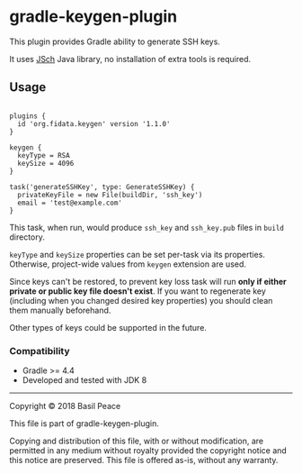 gradle-keygen-plugin
====================

This plugin provides Gradle ability to generate SSH keys.

It uses [JSch](http://www.jcraft.com/jsch/) Java library,
no installation of extra tools is required.

## Usage
```

plugins {
  id 'org.fidata.keygen' version '1.1.0'
}

keygen {
  keyType = RSA
  keySize = 4096
}

task('generateSSHKey', type: GenerateSSHKey) {
  privateKeyFile = new File(buildDir, 'ssh_key')
  email = 'test@example.com'
}
```

This task, when run, would produce `ssh_key` and `ssh_key.pub` files
in `build` directory.

`keyType` and `keySize` properties can be set per-task via its properties.
Otherwise, project-wide values from `keygen` extension are used.

Since keys can't be restored, to prevent key loss task will run
**only if either private or public key file doesn't exist**.
If you want to regenerate key (including when you changed desired key
properties) you should clean them manually beforehand.

Other types of keys could be supported in the future.

### Compatibility

*   Gradle >= 4.4
*   Developed and tested with JDK 8


------------------------------------------------------------------------
Copyright © 2018  Basil Peace

This file is part of gradle-keygen-plugin.

Copying and distribution of this file, with or without modification,
are permitted in any medium without royalty provided the copyright
notice and this notice are preserved.  This file is offered as-is,
without any warranty.
